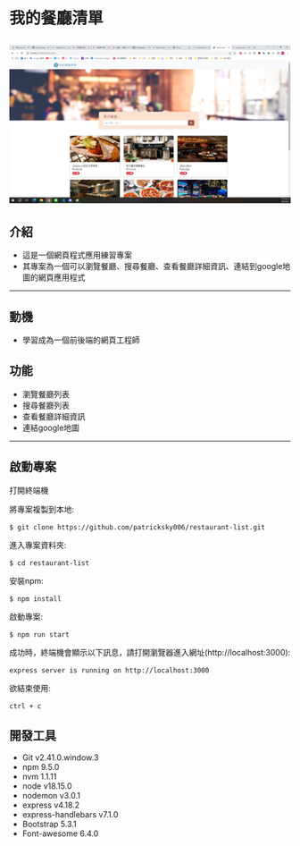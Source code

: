# 我的餐廳清單 

![image](https://github.com/patricksky006/restaurant-list/blob/main/20230801%20homework-1.png)
---

## 介紹

- 這是一個網頁程式應用練習專案
- 其專案為一個可以瀏覽餐廳、搜尋餐廳、查看餐廳詳細資訊、連結到google地圖的網頁應用程式

---

## 動機
- 學習成為一個前後端的網頁工程師

  
## 功能

* 瀏覽餐廳列表
* 搜尋餐廳列表
* 查看餐廳詳細資訊
* 連結google地圖

---

## 啟動專案 
打開終端機

將專案複製到本地:
```
$ git clone https://github.com/patricksky006/restaurant-list.git
```
進入專案資料夾:
```
$ cd restaurant-list
```
安裝npm:
```
$ npm install
```
啟動專案:
```
$ npm run start
```
成功時，終端機會顯示以下訊息，請打開瀏覽器進入網址(http://localhost:3000):
```
express server is running on http://localhost:3000
```
欲結束使用:
```
ctrl + c
```
## 開發工具
* Git v2.41.0.window.3
* npm 9.5.0
* nvm 1.1.11
* node v18.15.0
* nodemon v3.0.1
* express v4.18.2
* express-handlebars v7.1.0
* Bootstrap 5.3.1
* Font-awesome 6.4.0
